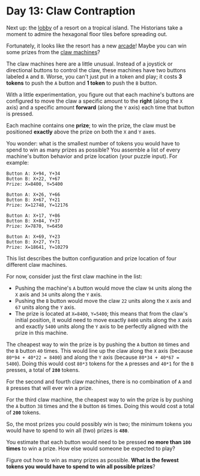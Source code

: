 # Day 13: Claw Contraption

Next up: the [lobby](https://adventofcode.com/2020/day/24) of a resort on a tropical island. The Historians take a 
moment to admire the hexagonal floor tiles before spreading out.

Fortunately, it looks like the resort has a new [arcade](https://en.wikipedia.org/wiki/Amusement_arcade)! Maybe you can 
win some prizes from the [claw machines](https://en.wikipedia.org/wiki/Claw_machine)?

The claw machines here are a little unusual. Instead of a joystick or directional buttons to control the claw, these 
machines have two buttons labeled `A` and `B`. Worse, you can't just put in a token and play; it costs **3 tokens** to 
push the `A` button and **1 token** to push the `B` button.

With a little experimentation, you figure out that each machine's buttons are configured to move the claw a specific 
amount to the **right** (along the `X` axis) and a specific amount **forward** (along the `Y` axis) each time that 
button is pressed.

Each machine contains one **prize**; to win the prize, the claw must be positioned **exactly** above the prize on both 
the `X` and `Y` axes.

You wonder: what is the smallest number of tokens you would have to spend to win as many prizes as possible? You 
assemble a list of every machine's button behavior and prize location (your puzzle input). For example:
```
Button A: X+94, Y+34
Button B: X+22, Y+67
Prize: X=8400, Y=5400

Button A: X+26, Y+66
Button B: X+67, Y+21
Prize: X=12748, Y=12176

Button A: X+17, Y+86
Button B: X+84, Y+37
Prize: X=7870, Y=6450

Button A: X+69, Y+23
Button B: X+27, Y+71
Prize: X=18641, Y=10279
```
This list describes the button configuration and prize location of four different claw machines.

For now, consider just the first claw machine in the list:
* Pushing the machine's `A` button would move the claw `94` units along the `X` axis and `34` units along the `Y` axis.
* Pushing the `B` button would move the claw `22` units along the `X` axis and `67` units along the `Y` axis.
* The prize is located at `X=8400`, `Y=5400`; this means that from the claw's initial position, it would need to move 
exactly `8400` units along the `X` axis and exactly `5400` units along the `Y` axis to be perfectly aligned with the 
prize in this machine.

The cheapest way to win the prize is by pushing the `A` button `80` times and the `B` button `40` times. This would line 
up the claw along the `X` axis (because `80*94 + 40*22 = 8400`) and along the `Y` axis (because `80*34 + 40*67 = 5400`). 
Doing this would cost `80*3` tokens for the `A` presses and `40*1` for the `B` presses, a total of **`280`** tokens.

For the second and fourth claw machines, there is no combination of `A` and `B` presses that will ever win a prize.

For the third claw machine, the cheapest way to win the prize is by pushing the `A` button `38` times and the `B` button 
`86` times. Doing this would cost a total of **`200`** tokens.

So, the most prizes you could possibly win is two; the minimum tokens you would have to spend to win all (two) prizes is 
**`480`**.

You estimate that each button would need to be pressed **no more than `100` times** to win a prize. How else would 
someone be expected to play?

Figure out how to win as many prizes as possible. **What is the fewest tokens you would have to spend to win all 
possible prizes**?